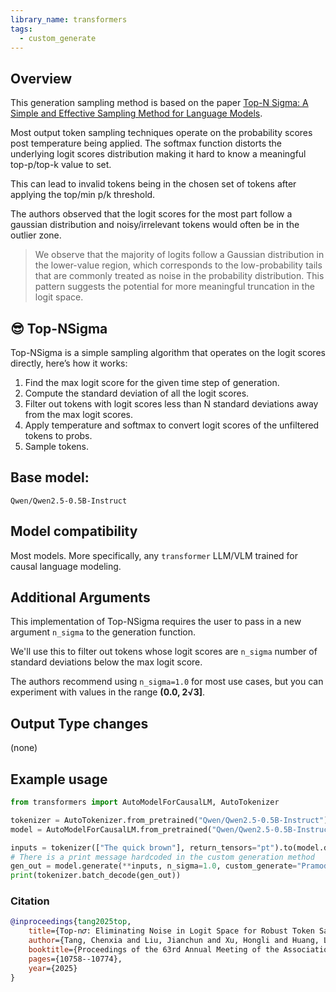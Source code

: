 ```yaml
---
library_name: transformers
tags:
  - custom_generate
---
```

## Overview
This generation sampling method is based on the paper [Top-N Sigma: A Simple and Effective Sampling Method for Language Models](https://openreview.net/pdf/1e221c8eedaf42558abc5dca4637b3378297582b.pdf).


Most output token sampling techniques operate on the probability scores post temperature being applied. The softmax function distorts the underlying logit scores distribution making it hard to know a meaningful top-p/top-k value to set.

This can lead to invalid tokens being in the chosen set of tokens after applying the top/min p/k threshold.

The authors observed that the logit scores for the most part follow a gaussian distribution and noisy/irrelevant tokens would often be in the outlier zone.

> We observe that the majority of logits follow a Gaussian distribution in the lower-value region, which corresponds to the low-probability tails that are commonly treated as noise in the probability distribution. This pattern suggests the potential for more meaningful truncation in the logit space.

## 😎 Top-NSigma

Top-NSigma is a simple sampling algorithm that operates on the logit scores directly, here’s how it works:

1. Find the max logit score for the given time step of generation.
2. Compute the standard deviation of all the logit scores.
3. Filter out tokens with logit scores less than N standard deviations away from the max logit scores.
4. Apply temperature and softmax to convert logit scores of the unfiltered tokens to probs.
5. Sample tokens.

## Base model:
`Qwen/Qwen2.5-0.5B-Instruct`

## Model compatibility
Most models. More specifically, any `transformer` LLM/VLM trained for causal language modeling.

## Additional Arguments

This implementation of Top-NSigma requires the user to pass in a new argument `n_sigma` to the generation function.

We'll use this to filter out tokens whose logit scores are `n_sigma` number of standard deviations below the max logit score.

The authors recommend using `n_sigma=1.0` for most use cases, but you can experiment with values in the range **(0.0, 2√3]**.

## Output Type changes
(none)

## Example usage

```py
from transformers import AutoModelForCausalLM, AutoTokenizer

tokenizer = AutoTokenizer.from_pretrained("Qwen/Qwen2.5-0.5B-Instruct")
model = AutoModelForCausalLM.from_pretrained("Qwen/Qwen2.5-0.5B-Instruct", device_map="auto")

inputs = tokenizer(["The quick brown"], return_tensors="pt").to(model.device)
# There is a print message hardcoded in the custom generation method
gen_out = model.generate(**inputs, n_sigma=1.0, custom_generate="Pramodith/topN_sigma_generation", trust_remote_code=True)
print(tokenizer.batch_decode(gen_out)) 
```

### Citation
```bibtex
@inproceedings{tang2025top,
    title={Top-n𝜎: Eliminating Noise in Logit Space for Robust Token Sampling of LLM},
    author={Tang, Chenxia and Liu, Jianchun and Xu, Hongli and Huang, Liusheng},
    booktitle={Proceedings of the 63rd Annual Meeting of the Association for Computational Linguistics (Volume 1: Long Papers)},
    pages={10758--10774},
    year={2025}
}
```
